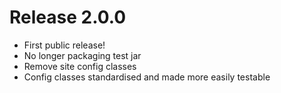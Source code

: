 # Release 2.0.0
 - First public release!
 - No longer packaging test jar
 - Remove site config classes
 - Config classes standardised and made more easily testable